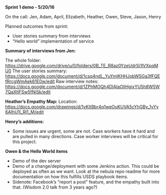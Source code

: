 **Sprint 1 demo - 5/20/16**

On the call: Jen, Adam, April, Elizabeth, Heather, Owen, Steve, Jason, Henry

Planned outcomes from sprint:

 - User stories summary from interviews 
 - “Hello world” implementation of
   service

**Summary of interviews from Jen:**

The whole folder: 
https://drive.google.com/drive/u/0/folders/0B_TE_R8az0YzeUdrSi1IVXpqMU0
The user stories summary: 
https://docs.google.com/document/d/1csq4ndL_YuYmlKHHJobWSGa3fFQEfRrcgWmAek61E0w/edit
Raw interview notes: 
https://docs.google.com/document/d/1ZPhMOQh4DlAIaOliHgixYU5h8W5W7QaXtlFSw5fNiSk/edit

**Heather’s Empathy Map:**
Location: https://docs.google.com/drawings/d/1vKltBbr4q1weOuKUVA5cYhGBy_1yYy6AIhU1l_RI1_M/edit


**Henry’s additions:**

 - Some issues are urgent, some are not. Case workers have it hard and
   are pulled in many directions. Case worker interviews will be
   critical for this project.

**Owen & the Hello World items**

 - Demo of the dev server
 - Demo of a change/deployment with some Jenkins action. This could be deployed as often as we want. Look at the nebula repo readme for more documentation on how this fulfills USDS playbook items.
 - Sidenote: Facebook’s “report a post” feature, and the empathy built into that. (Wisdom 2.0 talk from 3 years ago?)

